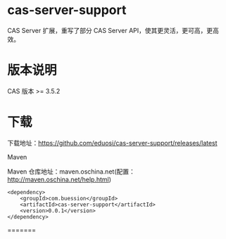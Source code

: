 cas-server-support
========================

CAS Server 扩展，重写了部分 CAS Server API，使其更灵活，更可高，更高效。


版本说明
============
CAS 版本 >= 3.5.2

下载
============

下载地址：https://github.com/eduosi/cas-server-support/releases/latest

Maven

Maven 仓库地址：maven.oschina.net(配置：http://maven.oschina.net/help.html)

	<dependency>
  		<groupId>com.buession</groupId>
  		<artifactId>cas-server-support</artifactId>
  		<version>0.0.1</version>
	</dependency>
=======